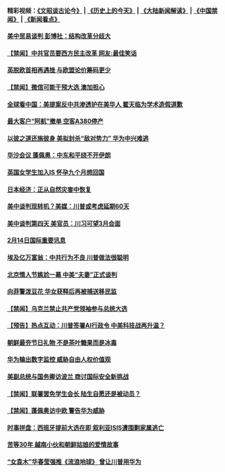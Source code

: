 #### 精彩视频：[《文昭谈古论今》](http://45.76.195.252/wenzhao) | [《历史上的今天》](http://45.76.195.252/today-in-history) | [《大陆新闻解读》](http://45.76.195.252/ntdtv-comedy) | [《中国禁闻》](http://45.76.195.252/ntdtv-news) | [《新闻看点》](http://45.76.195.252/news-insight) 

 #### [美中贸易谈判 彭博社：结构改革分歧大](../pages/prog202/a102512157.md?t=02150037) 

#### [【禁闻】中共官员要西方民主改革 网友:最佳笑话](../pages/prog202/a102512097.md?t=02150037) 

#### [英脱欧首相再遇挫 与欧盟论价筹码更少](../pages/prog202/a102512099.md?t=02150037) 

#### [【禁闻】微信可能干预大选 澳加担心](../pages/prog202/a102512108.md?t=02150037) 

#### [全球看中国：美提案反中共渗透护在美华人 翟天临为学术造假道歉](../pages/prog202/a102512102.md?t=02150037) 

#### [最大客户“阿航”撤单 空客A380停产](../pages/prog202/a102512033.md?t=02150037) 

#### [以彼之道还施彼身 美拟封杀“敌对势力” 华为中兴难逃](../pages/prog202/a102511935.md?t=02150037) 

#### [华沙会议 蓬佩奥：中东和平绕不开伊朗](../pages/prog202/a102511954.md?t=02150037) 

#### [英国女学生加入IS 怀孕九个月想回国](../pages/prog202/a102511941.md?t=02150037) 


#### [日本经济：正从自然灾害中恢复](../pages/prog202/a102511822.md?t=02150037) 

#### [美中谈判现转机？美媒：川普或考虑延期60天](../pages/prog202/a102511793.md?t=02150037) 

#### [美中谈判第四天 美官员：川习可望3月会面](../pages/prog202/a102511785.md?t=02150037) 

#### [2月14日国际重要讯息](../pages/prog202/a102511773.md?t=02150037) 

#### [埃及亿万富翁：中共行为不良 川普做法很聪明](../pages/prog202/a102511537.md?t=02150037) 

#### [北京情人节尴尬一幕 中美“夫妻”正式谈判](../pages/prog202/a102511668.md?t=02150037) 

#### [向菲警泼豆花 华女获释后再被捕送移民监](../pages/prog202/a102511602.md?t=02150037) 


#### [【禁闻】乌克兰禁止共产党领袖参与总统大选](../pages/prog202/a102511532.md?t=02150037) 

#### [【预告】热点互动：川普签署AI行政令 中美科技战再升温？](../pages/prog202/a102511521.md?t=02150037) 

#### [朝鲜最夯节日礼物 不是茶叶糖果而是冰毒](../pages/prog202/a102511219.md?t=02150037) 

#### [华为输出数字监控 威胁自由人权价值观](../pages/prog202/a102511480.md?t=02150037) 

#### [美副总统与国务卿访波兰 商讨国际安全新挑战](../pages/prog202/a102511469.md?t=02150037) 


#### [【禁闻】联署罢免学生会长 陆生自愿还是被动员？](../pages/prog202/a102511410.md?t=02150037) 

#### [【禁闻】蓬佩奥访中欧 警告华为威胁](../pages/prog202/a102511399.md?t=02150037) 

#### [时事拼盘：西班牙提前大选在即 叙利亚ISIS遭围剿家属逃亡](../pages/prog202/a102511369.md?t=02150037) 


#### [苦等30年 越南小伙和朝鲜姑娘的爱情故事](../pages/prog202/a102511116.md?t=02150037) 

#### [“女袁木”华春莹强推《流浪地球》 曾让川普用华为](../pages/prog202/a102511252.md?t=02150037) 

